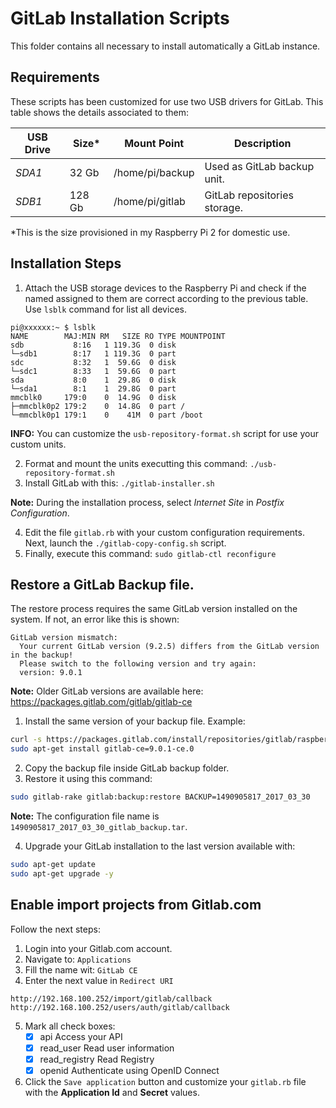 # GitLab Installation Scripts 

This folder contains all necessary to install automatically a GitLab instance.

## Requirements

These scripts has been customized for use two USB drivers for GitLab. This table shows the details associated to them:

 USB Drive   | Size*    | Mount Point     | Description
------------ | -------- | --------------- | -----------------------------------
*SDA1*       | 32 Gb    | /home/pi/backup | Used as GitLab backup unit.
*SDB1*       | 128 Gb   | /home/pi/gitlab | GitLab repositories storage.

*This is the size provisioned in my Raspberry Pi 2 for domestic use.


## Installation Steps
1. Attach the  USB storage devices to the Raspberry Pi and check if the named assigned to them are correct according to the previous table. Use `lsblk` command for list all devices.
 ```shell
pi@xxxxxx:~ $ lsblk
NAME        MAJ:MIN RM   SIZE RO TYPE MOUNTPOINT
sdb           8:16   1 119.3G  0 disk
└─sdb1        8:17   1 119.3G  0 part 
sdc           8:32   1  59.6G  0 disk
└─sdc1        8:33   1  59.6G  0 part
sda           8:0    1  29.8G  0 disk
└─sda1        8:1    1  29.8G  0 part 
mmcblk0     179:0    0  14.9G  0 disk
├─mmcblk0p2 179:2    0  14.8G  0 part /
└─mmcblk0p1 179:1    0    41M  0 part /boot
 ```
 **INFO:** You can customize the `usb-repository-format.sh` script for use your custom units.
 
2. Format and mount the units executting this command: `./usb-repository-format.sh`
3. Install GitLab with this: `./gitlab-installer.sh`

**Note:** During the installation process, select *Internet Site* in *Postfix Configuration*.
 
4. Edit the file `gitlab.rb` with your custom configuration requirements. Next, launch the `./gitlab-copy-config.sh` script.
5. Finally, execute this command: `sudo gitlab-ctl reconfigure`


## Restore a GitLab Backup file.

The restore process requires the same GitLab version installed on the system. If not, an error like this is shown:
```
GitLab version mismatch:
  Your current GitLab version (9.2.5) differs from the GitLab version in the backup!
  Please switch to the following version and try again:
  version: 9.0.1
```

**Note:** Older GitLab versions are available here: https://packages.gitlab.com/gitlab/gitlab-ce

1. Install the same version of your backup file. Example:
 ```bash
curl -s https://packages.gitlab.com/install/repositories/gitlab/raspberry-pi2/script.deb.sh | sudo bash
sudo apt-get install gitlab-ce=9.0.1-ce.0
 ```
2. Copy the backup file inside GitLab backup folder.
3. Restore it using this command:
 ```bash
sudo gitlab-rake gitlab:backup:restore BACKUP=1490905817_2017_03_30
 ```
 **Note:** The configuration file name is `1490905817_2017_03_30_gitlab_backup.tar`.

4. Upgrade your GitLab installation to the last version available with:
  ```bash
 sudo apt-get update
 sudo apt-get upgrade -y
  ```

## Enable import projects from Gitlab.com

Follow the next steps:

1. Login into your Gitlab.com account.
2. Navigate to: `Applications`
3. Fill the name wit: `GitLab CE`
4. Enter the next value in `Redirect URI`
```
http://192.168.100.252/import/gitlab/callback
http://192.168.100.252/users/auth/gitlab/callback
```
5. Mark all check boxes:
    - [x] api Access your API 
    - [x] read_user Read user information 
    - [x] read_registry Read Registry 
    - [x] openid Authenticate using OpenID Connect 
6. Click the `Save application` button and customize your `gitlab.rb` file with the **Application Id** and **Secret** values.
